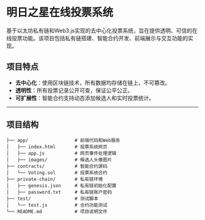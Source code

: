 # 明日之星在线投票系统

基于以太坊私有链和Web3.js实现的去中心化投票系统，旨在提供透明、可信的在线投票功能。该项目包括私有链搭建、智能合约开发、前端展示与交互功能的实现。

## 项目特点
- **去中心化**：使用区块链技术，所有数据均存储在链上，不可篡改。
- **透明性**：所有投票记录公开可查，保证公平公正。
- **可扩展性**：智能合约支持动态添加候选人和实时投票统计。

---

## 项目结构

```plaintext
├── app/                 # 前端代码和Web服务
│   ├── index.html       # 投票系统网页
│   ├── app.js           # 网页事件处理逻辑
│   ├── images/          # 候选人头像图片
├── contracts/           # 智能合约源码
│   └── Voting.sol       # 投票系统合约
├── private-chain/       # 私有链环境
│   ├── genesis.json     # 私有链初始化配置
│   ├── password.txt     # 私有链账户密码
├── test/                # 测试脚本
│   └── test.js          # 合约功能测试
└── README.md            # 项目说明文件
